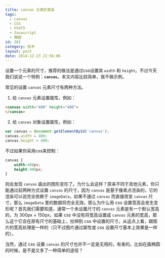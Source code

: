 ```yaml
---
title: canvas 元素的宽高
tags:
  - canvas
  - CSS
  - html5
  - Javascript
  - 椭圆
id: 202
category: 技术
layout: post
date: 2014-12-23 22:56:06
---
```


设置一个元素的尺寸，推荐的做法是通过css设置其 `width` 和 `height`。不过今天我们说说一个特例：**`canvas`**。本文内容比较简单，我不做示例。

常见的设置 `canvas` 元素尺寸有两种方法。

1. 给 `canvas` 元素设置属性，例如：

```html
<canvas width="400" height="400">
</canvas>
```

2. 给 `canvas` 对象设置属性，例如：

```javascript
var canvas = document.getElementById('canvas');
canvas.width = 400;
canvas.height = 400;
```

不过如果你采用css来控制：

```css
canvas {
    width:400px;
    height:400px;
}
```

则会发现 `canvas` 画出的图形变形了。为什么会这样？原来不同于其他元素，你只能通过前两种方式设置 `canvas` 的尺寸，因为 `canvas` 是基于像素点渲染的，它的渲染可以说完全依赖于 `imageData`，如果不通过 `canvas` 而直接改变 `canvas` 尺寸，那么 `imageData` 里的数据将完全无效。那么为什么用 css 设置宽高会发生变形呢？首先我们需要知道，通常一个未设置尺寸的 `canvas` 元素是有一个默认宽高的，为 300px &times; 150px，如果 css 中没有将宽高设置成 `canvas` 元素的宽高，那么这个它会在原有尺寸的基础上，拉伸到 css 中设置的尺寸。从这点上看，跟图片的宽高处理是一样的（只不过图片通过属性或 css 设置尺寸基本上效果是一样的）。

当然，通过 css 设置 `canvas` 的尺寸也并不一定是无用的，有害的。比如在画椭圆的时候，是不是又多了一种简单的途径？
